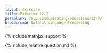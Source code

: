 ```yaml
---
layout: exercise
title: Exercise 22.7
permalink: /nlp-communicating-exercises/22-7/
breadcrumb: Natural Language Processing
---
```


{% include mathjax_support %}

<div><i class="arrow-up loader" data-chapter="nlp-communicating-exercises" data-exercise="ex_7" data-rating="0"></i></div>
{% include_relative question.md %}

